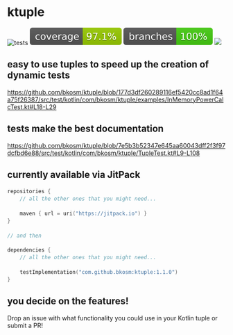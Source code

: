 # ktuple

![tests](https://github.com/bkosm/ktuple/actions/workflows/gradle.yml/badge.svg)
![coverage](.github/badges/jacoco.svg)
![branches](.github/badges/branches.svg)
[![](https://jitpack.io/v/bkosm/ktuple.svg)](https://jitpack.io/#bkosm/ktuple)

## easy to use tuples to speed up the creation of dynamic tests

https://github.com/bkosm/ktuple/blob/177d3df260289116ef5420cc8ad1f64a75f26387/src/test/kotlin/com/bkosm/ktuple/examples/InMemoryPowerCalcTest.kt#L18-L29

## tests make the best documentation

https://github.com/bkosm/ktuple/blob/7e5b3b52347e645aa60043dff2f3f97dcfbd6e88/src/test/kotlin/com/bkosm/ktuple/TupleTest.kt#L9-L108

## currently available via JitPack

```kts
repositories {
    // all the other ones that you might need...

    maven { url = uri("https://jitpack.io") }
}

// and then

dependencies {
    // all the other ones that you might need...
    
    testImplementation("com.github.bkosm:ktuple:1.1.0")
}
```

## you decide on the features!

Drop an issue with what functionality you could use in your Kotlin tuple or submit a PR!
